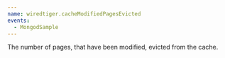 ```yaml
---
name: wiredtiger.cacheModifiedPagesEvicted
events:
  - MongodSample
---
```


The number of pages, that have been modified, evicted from the cache.